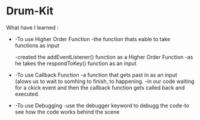 # Drum-Kit

What have I learned :

- -To use Higher Order Function -the function thats eable to take functions as input

    -created the addEventListener() function as a Higher Order Function 
    -as he takes the respondToKey() function as an input

- -To use Callback Function -a function that gets past in as an input (alows us to wait to somhing to finish, to happening.
    -in our code waiting for a ckick event and then the callback function gets called back and executed.

- -To use Debugging -use the debugger keyword to debugg the code-to see how the code works behind the scene

